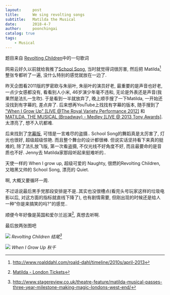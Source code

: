 ```yaml
---
layout:     post
title:      We sing revolting songs
subtitle:   Matilda the Musical
date:       2018-4-7
author:     poonchingai
catalog: true
tags:
    - Musical
---
```


题目来自 [Revolting Children](http://music.163.com/#/m/song?id=2059146)中的一句歌词

网易云好久以前就给我推了[School Song](http://music.163.com/#/m/song?id=2059112), 当时就觉得词很厉害, 然后把 Matilda[^1]整张专都听了一遍, 没什么特别的感觉就放在一边了. 

[^1]:<http://www.roalddahl.com/roald-dahl/timeline/2010s/april-2013>

昨天企图看2011版的罗密欧与朱丽叶, 朱丽叶的演员好老, 最重要的是声音也好老, 一点少女感都没有, 看看别人小米, 46岁演少年毫不违和, 无论是外表还是声音(我果然是法扎一生吹). 于是看到一半就放弃了, 晚上顺手搜了一下Matilda, 一开始还没找到有字幕的, 差点弃了. 后来想再YouTube上找找有字幕的版本, 随手搜到了 ["When I Grow Up" [LIVE @The Royal Variety Performance 2012]](https://www.youtube.com/watch?v=Kdj_wLH7Unc) 和 [MATILDA, THE MUSICAL (Broadway) - Medley [LIVE @ 2013 Tony Awards]](https://www.youtube.com/watch?v=A06-8IWjFSE). 太漂亮了, 想不入坑都难.

后来找到了[字幕版](https://www.bilibili.com/video/av4091596/?p=2), 可惜是一言难尽的盗摄.. School Song的舞蹈真是太厉害了, 灯光也很好, 超级超级惊艳. 而且整个舞台的设计都很棒. 但说实话坚持看下来真的挺难的, 除了法扎放飞版, 第一次看盗摄, 不仅光线不好角度不好, 而且最要命的是音质也不好. Jenny去 Matilda家那段听起来挺难听的.. 

天使一样的 When I grow up, 超级可爱的 Naughty, 很燃的Revolting Children, 又暗黑又帅的 School Song, 漂亮的 Quiet.

啊, 大概又要循环一周.

不过话说最后黑手党那段安排是不是..其实也没很槽点(看完头号玩家这样的垃圾电影以后, 对这方面的指标就直线下降了), 也有剧情需要, 但刚出现的时候还是给人一种"你是来搞笑的吗?"的感觉..

顺便今年好像是英国和爱尔兰巡演[^2], 真想去听啊.

[^2]:[Matilda - London Tickets](https://www.viagogo.com/ua/Theater-Tickets/Musicals/Matilda-Musical/Matilda-London-Tickets)

最后放两张图吧

![](http://ww1.sinaimg.cn/large/5f6ddd39ly1fq4f0qouxyj20sg0lxgr5.jpg)
*Revolting Children 结尾[^3]*

[^3]:<http://www.stagereview.co.uk/theatre-feature/matilda-musical-passes-three-year-milestone-making-magic-londons-west-end/>


![](http://ww1.sinaimg.cn/large/5f6ddd39ly1fq4fnlo179j22u41fukjl.jpg)
*When I Grow Up 秋千*

